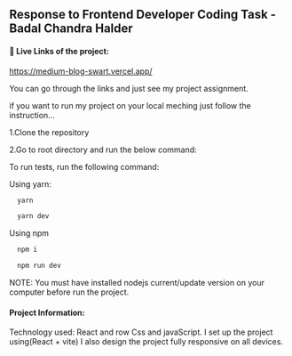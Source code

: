 ## Response to Frontend Developer Coding Task - Badal Chandra Halder


#### 🔗 Live Links of the project:

https://medium-blog-swart.vercel.app/

You can go through the links and just see my project assignment.

if you want to run my project on your local meching just follow the instruction...

1.Clone the repository 

2.Go to root directory and run the below command:

To run tests, run the following command:

Using yarn:

```bash
  yarn
```
```bash
  yarn dev
```
Using npm
```bash
  npm i 
```
```bash
  npm run dev
```
NOTE: You must have installed nodejs current/update version on your computer before run the project.




#### Project Information:

Technology used: React and row Css and javaScript.
I set up the project using(React + vite)
I also design the project fully responsive on all devices.
